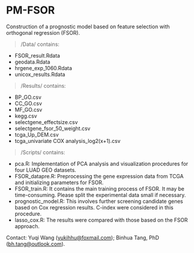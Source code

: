 # PM-FSOR
Construction of a prognostic model based on feature selection with orthogonal regression (FSOR).

>/Data/ contains:
* FSOR_result.Rdata
* geodata.Rdata
* hrgene_exp_1060.Rdata
* unicox_results.Rdata

>/Results/ contains:
* BP_GO.csv
* CC_GO.csv
* MF_GO.csv
* kegg.csv
* selectgene_effectsize.csv
* selectgene_fsor_50_weight.csv
* tcga_Up_DEM.csv
* tcga_univariate COX analysis_log2(x+1).csv

>/Scripts/ contains: 
* pca.R: Implementation of PCA analysis and visualization procedures for four LUAD GEO datasets.
* FSOR_datapre.R: Preprocessing the gene expression data from TCGA and initializing parameters for FSOR.
* FSOR_train.R: It contains the main training process of FSOR. It may be time-consuming. Please split the experimental data small if necessary.
* prognostic_model.R: This involves further screening candidate genes based on Cox regression results. C-index were considered in this procedure. 
* lasso_cox.R: The results were compared with those based on the FSOR approach.

Contact:
Yuqi Wang (yukihhu@foxmail.com); Binhua Tang, PhD (bh.tang@outlook.com).
